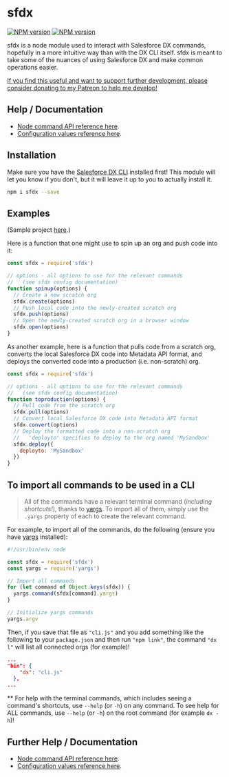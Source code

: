 # sfdx

[![NPM version][npm-version-image]][npm-version-url]
[![NPM version][npm-downloads-image]][npm-downloads-url]

[npm-downloads-url]: https://www.npmjs.com/package/sfdx
[npm-downloads-image]: https://img.shields.io/npm/dt/sfdx.svg
[npm-version-url]: https://www.npmjs.com/package/sfdx
[npm-version-image]: https://img.shields.io/npm/v/sfdx.svg

sfdx is a node module used to interact with Salesforce DX commands, hopefully in a more intuitive way than with the DX CLI itself. sfdx is meant to take some of the nuances of using Salesforce DX and make common operations easier.

[If you find this useful and want to support further development, please consider donating to my Patreon to help me develop!](https://www.patreon.com/bePatron?u=15463482)

## Help / Documentation

* [Node command API reference here](https://github.com/zandermax/sfdx/blob/master/docs/api.md).
* [Configuration values reference here](https://github.com/zandermax/sfdx/blob/master/docs/config.md).

## Installation

Make sure you have the [Salesforce DX CLI](https://developer.salesforce.com/tools/sfdxcli) installed first! This module will let you know if you don't, but it will leave it up to you to actually install it.

```bash
npm i sfdx --save
```

## Examples

(Sample project [here](https://github.com/zandermax/sfdx-example).)

Here is a function that one might use to spin up an org and push code into it:

````javascript
const sfdx = require('sfdx')

// options - all options to use for the relevant commands
//   (see sfdx config documentation)
function spinup(options) {
  // Create a new scratch org
  sfdx.create(options)
  // Push local code into the newly-created scratch org
  sfdx.push(options)
  // Open the newly-created scratch org in a browser window
  sfdx.open(options)
}
````

As another example, here is a function that pulls code from a scratch org, converts the local Salesforce DX code into Metadata API format, and deploys the converted code into a production (i.e. non-scratch) org.

````javascript
const sfdx = require('sfdx')

// options - all options to use for the relevant commands
//   (see sfdx config documentation)
function toproduction(options) {
  // Pull code from the scratch org
  sfdx.pull(options)
  // Convert local Salesforce DX code into Metadata API format
  sfdx.convert(options)
  // Deploy the formatted code into a non-scratch org
  //   'deployto' specifies to deploy to the org named 'MySandbox'
  sfdx.deploy({
    deployto: 'MySandbox'
  })
}
````

## To import all commands to be used in a CLI

  > All of the commands have a relevant terminal command (*including shortcuts!*), thanks to [yargs](https://github.com/yargs/yargs). To import all of them, simply use the `.yargs` property of each to create the relevant command.

For example, to import all of the commands, do the following (ensure you have [yargs](https://github.com/yargs/yargs) installed):

````javascript
#!/usr/bin/env node

const sfdx = require('sfdx')
const yargs = require('yargs')

// Import all commands
for (let command of Object.keys(sfdx)) {
  yargs.command(sfdx[command].yargs)
}

// Initialize yargs commands
yargs.argv
````

Then, if you save that file as `"cli.js"` and you add something like the following to your `package.json` and then run `"npm link"`, the command `"dx l"` will list all connected orgs (for example)!

````json
...
"bin": {
    "dx": "cli.js"
  },
...
````

** For help with the terminal commands, which includes seeing a command's shortcuts, use `--help` (or `-h`) on any command. To see help for ALL commands, use `--help` (or `-h`) on the root command (for example `dx -h`)!

## Further Help / Documentation

* [Node command API reference here](https://github.com/zandermax/sfdx/blob/master/docs/api.md).
* [Configuration values reference here](https://github.com/zandermax/sfdx/blob/master/docs/config.md).

